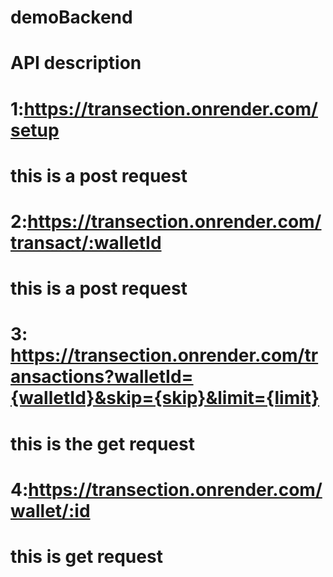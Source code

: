 # demoBackend
# API description
# 1:https://transection.onrender.com/setup
 # this is a post request


# 2:https://transection.onrender.com/transact/:walletId
  # this is a post request
 
# 3: https://transection.onrender.com/transactions?walletId={walletId}&skip={skip}&limit={limit}

  # this is the get request

# 4:https://transection.onrender.com/wallet/:id

  # this is get request
 
